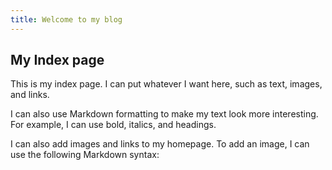```yaml
---
title: Welcome to my blog
---
```


## My Index page

This is my index page. I can put whatever I want here, such as text, images, and links.

I can also use Markdown formatting to make my text look more interesting. For example, I can use bold, italics, and headings.

I can also add images and links to my homepage. To add an image, I can use the following Markdown syntax:

